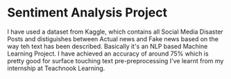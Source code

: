 # Sentiment Analysis Project
I have used a dataset from Kaggle, which contains all Social Media Disaster Posts and distiguishes between Actual news and Fake news based on the way teh text has been described.
Basically it's an NLP based Machine Learning Project.
I have achieved an accuracy of around 75% which is pretty good for surface touching text pre-preprocessing I've learnt from my internship at Teachnook Learning.
